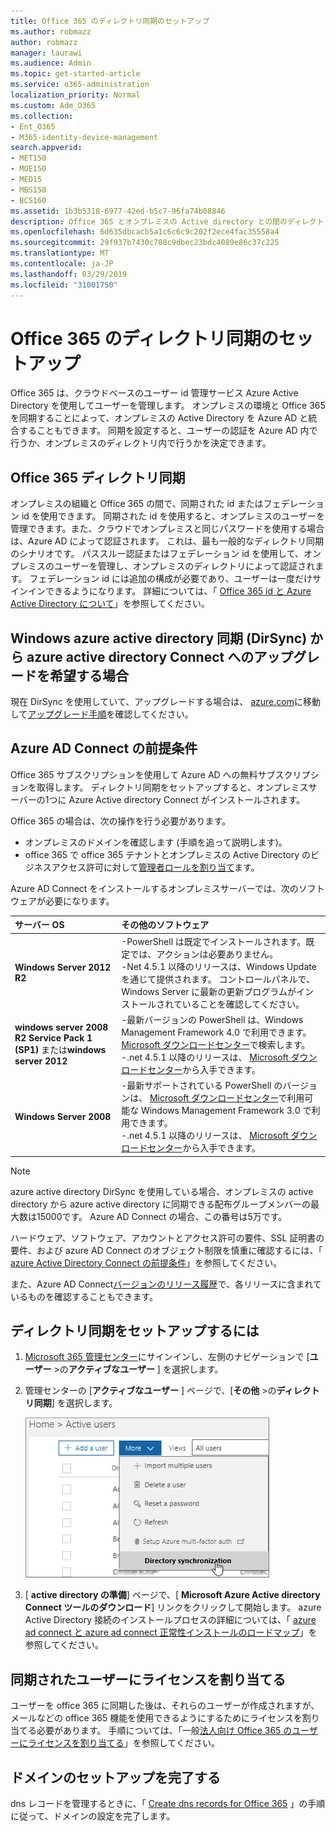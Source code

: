 ```yaml
---
title: Office 365 のディレクトリ同期のセットアップ
ms.author: robmazz
author: robmazz
manager: laurawi
ms.audience: Admin
ms.topic: get-started-article
ms.service: o365-administration
localization_priority: Normal
ms.custom: Adm_O365
ms.collection:
- Ent_O365
- M365-identity-device-management
search.appverid:
- MET150
- MOE150
- MED15
- MBS150
- BCS160
ms.assetid: 1b3b5318-6977-42ed-b5c7-96fa74b08846
description: Office 365 とオンプレミスの Active directory との間のディレクトリ同期をセットアップする方法について説明します。
ms.openlocfilehash: 6d635dbcacb5a1c6c6c9c202f2ece4fac35558a4
ms.sourcegitcommit: 29f937b7430c708c9dbec23bdc4089e86c37c225
ms.translationtype: MT
ms.contentlocale: ja-JP
ms.lasthandoff: 03/29/2019
ms.locfileid: "31001750"
---
```

# <a name="set-up-directory-synchronization-for-office-365"></a>Office 365 のディレクトリ同期のセットアップ

Office 365 は、クラウドベースのユーザー id 管理サービス Azure Active Directory を使用してユーザーを管理します。 オンプレミスの環境と Office 365 を同期することによって、オンプレミスの Active Directory を Azure AD と統合することもできます。 同期を設定すると、ユーザーの認証を Azure AD 内で行うか、オンプレミスのディレクトリ内で行うかを決定できます。
  
## <a name="office-365-directory-synchronization"></a>Office 365 ディレクトリ同期

オンプレミスの組織と Office 365 の間で、同期された id またはフェデレーション id を使用できます。 同期された id を使用すると、オンプレミスのユーザーを管理できます。また、クラウドでオンプレミスと同じパスワードを使用する場合は、Azure AD によって認証されます。 これは、最も一般的なディレクトリ同期のシナリオです。 パススルー認証またはフェデレーション id を使用して、オンプレミスのユーザーを管理し、オンプレミスのディレクトリによって認証されます。 フェデレーション id には追加の構成が必要であり、ユーザーは一度だけサインインできるようになります。 詳細については、「 [Office 365 id と Azure Active Directory について](about-office-365-identity.md)」を参照してください。
  
## <a name="want-to-upgrade-from-windows-azure-active-directory-sync-dirsync-to-azure-active-directory-connect"></a>Windows azure active directory 同期 (DirSync) から azure active directory Connect へのアップグレードを希望する場合

現在 DirSync を使用していて、アップグレードする場合は、 [azure.com](https://azure.com)に移動して[アップグレード手順](https://go.microsoft.com/fwlink/p/?LinkId=733240)を確認してください。
  
## <a name="prerequisites-for-azure-ad-connect"></a>Azure AD Connect の前提条件

Office 365 サブスクリプションを使用して Azure AD への無料サブスクリプションを取得します。 ディレクトリ同期をセットアップすると、オンプレミスサーバーの1つに Azure Active directory Connect がインストールされます。
  
Office 365 の場合は、次の操作を行う必要があります。
  
- オンプレミスのドメインを確認します (手順を追って説明します)。
- office 365 で office 365 テナントとオンプレミスの Active Directory のビジネスアクセス許可に対して[管理者ロールを割り当て](https://support.office.com/article/EAC4D046-1AFD-4F1A-85FC-8219C79E1504)ます。

Azure AD Connect をインストールするオンプレミスサーバーでは、次のソフトウェアが必要になります。
  
|**サーバー OS**|**その他のソフトウェア**|
|:-----|:-----|
|**Windows Server 2012 R2** | -PowerShell は既定でインストールされます。既定では、アクションは必要ありません。  <br> -Net 4.5.1 以降のリリースは、Windows Update を通じて提供されます。 コントロールパネルで、Windows Server に最新の更新プログラムがインストールされていることを確認してください。 |
|**windows server 2008 R2 Service Pack 1 (SP1)** または**windows server 2012** | -最新バージョンの PowerShell は、Windows Management Framework 4.0 で利用できます。 [Microsoft ダウンロードセンター](https://go.microsoft.com/fwlink/p/?LinkId=717996)で検索します。  <br> -.net 4.5.1 以降のリリースは、 [Microsoft ダウンロードセンター](https://go.microsoft.com/fwlink/p/?LinkId=717996)から入手できます。 |
|**Windows Server 2008** | -最新サポートされている PowerShell のバージョンは、 [Microsoft ダウンロードセンター](https://go.microsoft.com/fwlink/p/?LinkId=717996)で利用可能な Windows Management Framework 3.0 で利用できます。  <br> -.net 4.5.1 以降のリリースは、 [Microsoft ダウンロードセンター](https://go.microsoft.com/fwlink/p/?LinkId=717996)から入手できます。 |

> [!NOTE]
> azure active directory DirSync を使用している場合、オンプレミスの active directory から azure active directory に同期できる配布グループメンバーの最大数は15000です。 Azure AD Connect の場合、この番号は5万です。
  
ハードウェア、ソフトウェア、アカウントとアクセス許可の要件、SSL 証明書の要件、および azure AD Connect のオブジェクト制限を慎重に確認するには、「 [azure Active Directory Connect の前提条件](https://docs.microsoft.com/azure/active-directory/hybrid/how-to-connect-install-prerequisites)」を参照してください。
  
また、Azure AD Connect[バージョンのリリース履歴](https://docs.microsoft.com/azure/active-directory/hybrid/reference-connect-version-history)で、各リリースに含まれているものを確認することもできます。

## <a name="to-set-up-directory-synchronization"></a>ディレクトリ同期をセットアップするには

1. [Microsoft 365 管理センター](https://admin.microsoft.com)にサインインし、左側のナビゲーションで [**ユーザー** \>の**アクティブなユーザー** ] を選択します。
2. 管理センターの [**アクティブなユーザー** ] ページで、[**その他** \>の**ディレクトリ同期**] を選択します。

    ![[その他] メニューで、[ディレクトリ同期] を選択します。](media/dc6669e5-c01b-471e-9cdf-04f5d44e1c4b.png)
  
3. [ **active directory の準備**] ページで、[ **Microsoft Azure Active directory Connect ツールのダウンロード**] リンクをクリックして開始します。 azure Active Directory 接続のインストールプロセスの詳細については、「 [azure ad connect と azure ad connect 正常性インストールのロードマップ](https://docs.microsoft.com/azure/active-directory/hybrid/how-to-connect-install-roadmap)」を参照してください。

## <a name="assign-licenses-to-synchronized-users"></a>同期されたユーザーにライセンスを割り当てる

ユーザーを office 365 に同期した後は、それらのユーザーが作成されますが、メールなどの office 365 機能を使用できるようにするためにライセンスを割り当てる必要があります。 手順については、「一般[法人向け Office 365 のユーザーにライセンスを割り当てる](https://support.office.com/article/997596b5-4173-4627-b915-36abac6786dc)」を参照してください。

## <a name="finish-setting-up-domains"></a>ドメインのセットアップを完了する

dns レコードを管理するときに、「 [Create dns records for Office 365](https://support.office.com/article/b0f3fdca-8a80-4e8e-9ef3-61e8a2a9ab23) 」の手順に従って、ドメインの設定を完了します。